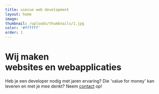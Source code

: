 ```yaml
---
title: usecue web development
layout: home
image:
thumbnail: /uploads/thumbnails/1.jpg
color: '#ffffff'
order: 1
---
```



# Wij maken<br />websites en webapplicaties

Heb je een developer nodig met jaren ervaring? Die 'value for money' kan leveren en met je mee denkt? Neem [contact](/contact) op!